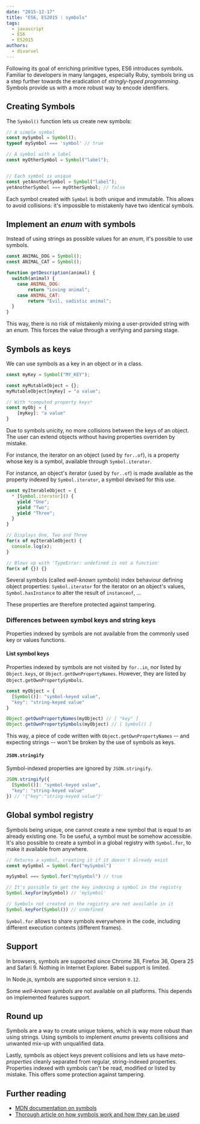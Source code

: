 ```yaml
---
date: "2015-12-17"
title: "ES6, ES2015 : symbols"
tags:
  - javascript
  - ES6
  - ES2015
authors:
  - divarvel
---
```


Following its goal of enriching primitive types, ES6 introduces symbols.
Familiar to developers in many langages, especially Ruby, symbols bring us a
step further towards the eradication of *stringly-typed programming*. Symbols
provide us with a more robust way to encode identifiers.

## Creating Symbols

The `Symbol()` function lets us create new symbols:

```javascript
// A simple symbol
const mySymbol = Symbol();
typeof mySymbol === 'symbol' // true

// A symbol with a label
const myOtherSymbol = Symbol("label");


// Each symbol is unique
const yetAnotherSymbol = Symbol("label");
yetAnotherSymbol === myOtherSymbol; // false
```

Each symbol created with `Symbol` is both unique and immutable. This allows to
avoid collisions: it's impossible to mistakenly have two identical symbols.

## Implement an *enum* with symbols

Instead of using strings as possible values for an *enum*, it's possible to
use symbols.

```javascript
const ANIMAL_DOG = Symbol();
const ANIMAL_CAT = Symbol();

function getDescription(animal) {
  switch(animal) {
    case ANIMAL_DOG:
        return "Loving animal";
    case ANIMAL_CAT:
        return "Evil, sadistic animal";
  }
}
```

This way, there is no risk of mistakenly mixing a user-provided string with an
*enum*. This forces the value through a verifying and parsing stage.

## Symbols as keys

We can use symbols as a key in an object or in a class.

```javascript
const myKey = Symbol("MY_KEY");

const myMutableObject = {};
myMutableObject[myKey] = "a value";

// With *computed property keys*
const myObj = {
    [myKey]: "a value"
}
```

Due to symbols unicity, no more collisions between the keys of an object.
The user can extend objects without having properties overriden by mistake.

For instance, the iterator on an object (used by `for..of`), is a property
whose key is a symbol, available through `Symbol.iterator`.

For instance, an object's iterator (used by `for..of`) is made available as
the property indexed by `Symbol.iterator`, a symbol devised for this use.

```javascript
const myIterableObject = {
  * [Symbol.iterator]() {
    yield "One";
    yield "Two";
    yield "Three";
  }
}

// Displays One, Two and Three
for(x of myIterableObject) {
  console.log(x);
}

// Blows up with 'TypeError: undefined is not a function'
for(x of {}) {}
```

Several symbols (called *well-known symbols*) index behaviour defining
object properties: `Symbol.iterator` for the iterator on an object's
values, `Symbol.hasInstance` to alter the result of `instanceof`, …

These properties are therefore protected against tampering.

### Differences between symbol keys and string keys

Properties indexed by symbols are not available from the commonly used key or
values functions.

#### List symbol keys

Properties indexed by symbols are not visited by `for..in`, nor listed by
`Object.keys`, or `Object.getOwnPropertyNames`. However, they are listed by
`Object.getOwnPropertySymbols`.

```javascript
const myObject = {
  [Symbol()]: "symbol-keyed value",
  "key": "string-keyed value"
}

Object.getOwnPropertyNames(myObject) // [ "key" ]
Object.getOwnPropertySymbols(myObject) // [ Symbol() ]
```

This way, a piece of code written with `Object.getOwnPropertyNames` -- and
expecting strings -- won't be broken by the use of symbols as keys.

#### `JSON.stringify`

Symbol-indexed properties are ignored by `JSON.stringify`.


```javascript
JSON.stringify({
  [Symbol()]: "symbol-keyed value",
  "key": "string-keyed value"
}) // '{"key":"string-keyed value"}'
```

## Global symbol registry

Symbols being unique, one cannot create a new symbol that is equal to an
already existing one. To be useful, a symbol must be somehow accessible. It's
also possible to create a symbol in a global registry with `Symbol.for`, to
make it available from anywhere.

```javascript
// Returns a symbol, creating it if it doesn't already exist
const mySymbol = Symbol.for("mySymbol")

mySymbol === Symbol.for("mySymbol") // true

// It's possible to get the key indexing a symbol in the registry
Symbol.keyFor(mySymbol) // 'mySymbol'

// Symbols not created in the registry are not available in it
Symbol.keyFor(Symbol()) // undefined
```

`Symbol.for` allows to share symbols everywhere in the code, including
different execution contexts (different frames).


## Support

In browsers, symbols are supported since Chrome 38, Firefox 36, Opera 25 and
Safari 9. Nothing in Internet Explorer. Babel support is limited.

In Node.js, symbols are supported since version `0.12`.

Some *well-known symbols* are not available on all platforms. This depends on
implemented features support.

## Round up

Symbols are a way to create unique tokens, which is way more robust than
using strings. Using symbols to implement *enums* prevents collisions and
unwanted mix-up with unqualified data.

Lastly, symbols as object keys prevent collisions and lets us have
*meta-properties* cleanly separated from regular, string-indexed properties.
Properties indexed with symbols can't be read, modified or listed by mistake.
This offers some protection against tampering.

## Further reading

 - [MDN documentation on symbols](https://developer.mozilla.org/en/docs/Web/JavaScript/Reference/Global_Objects/Symbol)
 - [Thorough article on how symbols work and how they can be used](http://www.2ality.com/2014/12/es6-symbols.html)

